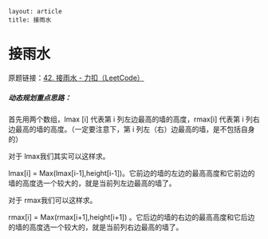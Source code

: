 ```
layout: article
title: 接雨水
```

# 接雨水

原题链接：[42. 接雨水 - 力扣（LeetCode）](https://leetcode.cn/problems/trapping-rain-water/description/)

##### 动态规划重点思路：

首先用两个数组，lmax [i] 代表第 i 列左边最高的墙的高度，rmax[i] 代表第 i 列右边最高的墙的高度。（一定要注意下，第 i 列左（右）边最高的墙，是不包括自身的）

对于 lmax我们其实可以这样求。

lmax[i] = Max(lmax[i-1],height[i-1])。它前边的墙的左边的最高高度和它前边的墙的高度选一个较大的，就是当前列左边最高的墙了。

对于 rmax我们可以这样求。

rmax[i] = Max(rmax[i+1],height[i+1]) 。它后边的墙的右边的最高高度和它后边的墙的高度选一个较大的，就是当前列右边最高的墙了。

